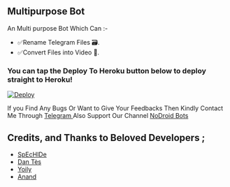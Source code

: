 ## Multipurpose Bot 

An Multi purpose Bot Which Can :-
* ✅Rename Telegram Files 🗃️.
* ✅Convert Files into Video 📼.


### You can tap the Deploy To Heroku button below to deploy straight to Heroku!

[![Deploy](https://www.herokucdn.com/deploy/button.svg)](https://heroku.com/deploy?template=https://github.com/NoDroidBots/NoD_Renamer)

If you Find Any Bugs Or Want to Give Your Feedbacks Then Kindly Contact Me Through [Telegram ](https://t.me/CLaY995) 
Also Support Our Channel [NoDroid Bots](https://t.me/NoDroid_Bots) 

## Credits, and Thanks to Beloved Developers ;

* [SpEcHlDe](https://telegram.dog/SpEcHlDe) 
* [Dan Tès](https://telegram.dog/haskell) 
* [Yoily](https://telegram.dog/YoilyL)
* [Anand](https://telegram.dog/Anandpskerala)
